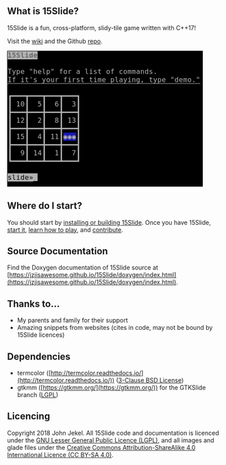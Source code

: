 ## What is 15Slide?
15Slide is a fun, cross-platform, slidy-tile game written with C++17!

Visit the [wiki](https://github.com/JZJisawesome/15Slide/wiki/) and the Github [repo](https://github.com/JZJisawesome/15Slide).

<img src="https://raw.githubusercontent.com/JZJisawesome/15Slide/master/images/15Slide_terminal.png" alt="CommandUI 15Slide"/>

## Where do I start?
You should start by [installing or building 15Slide](https://jzjisawesome.github.io/15Slide/Installing-15Slide). Once you have 15Slide, [start it](https://jzjisawesome.github.io/15Slide/Running-15Slide), [learn how to play](https://jzjisawesome.github.io/15Slide/How-to-play), and [contribute](https://github.com/JZJisawesome/15Slide/blob/master/CONTRIBUTING.md).

## Source Documentation
Find the Doxygen documentation of 15Slide source at [https://jzjisawesome.github.io/15Slide/doxygen/index.html](https://jzjisawesome.github.io/15Slide/doxygen/index.html).

## Thanks to...
* My parents and family for their support
* Amazing snippets from websites (cites in code, may not be bound by 15Slide licences)

## Dependencies
* termcolor ([http://termcolor.readthedocs.io/](http://termcolor.readthedocs.io/)) ([3-Clause BSD License](https://opensource.org/licenses/BSD-3-Clause))
* gtkmm ([https://gtkmm.org/](https://gtkmm.org/)) for the GTKSlide branch ([LGPL](https://www.gnu.org/copyleft/lesser.html))

## Licencing
Copyright 2018 John Jekel. All 15Slide code and documentation is licenced under the [GNU Lesser General Public Licence (LGPL)](https://www.gnu.org/copyleft/lesser.html), and all images and glade files under the [Creative Commons Attribution-ShareAlike 4.0 International Licence (CC BY-SA 4.0)](https://creativecommons.org/licenses/by-sa/4.0/).
